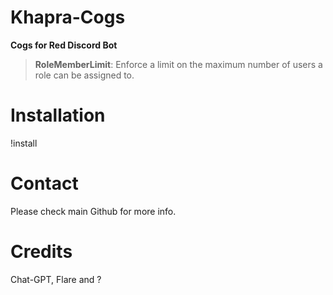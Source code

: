 # Khapra-Cogs
****Cogs for Red Discord Bot****

>**RoleMemberLimit**: Enforce a limit on the maximum number of users a role can be assigned to.

# Installation
!install <cog>

# Contact
Please check main Github for more info.

# Credits
Chat-GPT, Flare and ?
